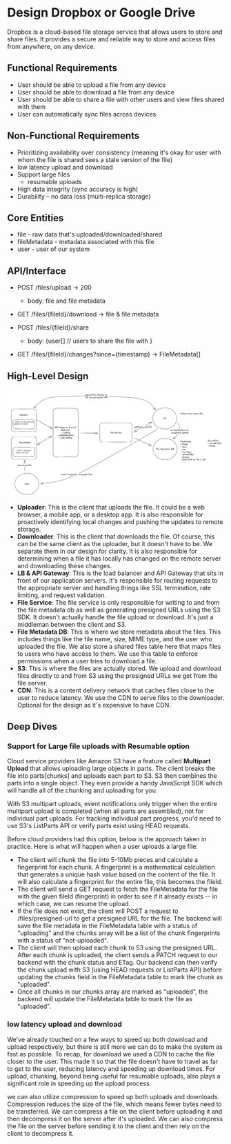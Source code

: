 # Design Dropbox or Google Drive

Dropbox is a cloud-based file storage service that allows users to store and share files. It provides a secure and reliable way to store and access files from anywhere, on any device.

## **Functional Requirements**
- User should be able to upload a file from any device
- User should be able to download a file from any device
- User should be able to share a file with other users and view files shared with them
- User can automatically sync files across devices

## **Non-Functional Requirements**
- Prioritizing availability over consistency (meaning it's okay for user with whom the file is shared sees a stale version of the file)
- low latency upload and download
- Support large files 
  - resumable uploads
- High data integrity (sync accuracy is high)
- Durability – no data loss (multi-replica storage)

## **Core Entities**
- file - raw data that's uploaded/downloaded/shared
- fileMetadata - metadata associated with this file
- user - user of our system

## **API/Interface**
- POST /files/upload -> 200
    - body: file and file metadata

- GET /files/{fileId}/download -> file & file metadata    
- POST /files/{fileId}/share 
  - body: {user[] // users to share the file with }
- GET /files/{fileId}/changes?since={timestamp} -> FileMetadata[]

## **High-Level Design**
![dropbox.png](..%2Fdiagrams%2Fdropbox.png)

*   **Uploader**: This is the client that uploads the file. It could be a web browser, a mobile app, or a desktop app. It is also responsible for proactively identifying local changes and pushing the updates to remote storage.
*   **Downloader**: This is the client that downloads the file. Of course, this can be the same client as the uploader, but it doesn't have to be. We separate them in our design for clarity. It is also responsible for determining when a file it has locally has changed on the remote server and downloading these changes.
*   **LB & API Gateway**: This is the load balancer and API Gateway that sits in front of our application servers. It's responsible for routing requests to the appropriate server and handling things like SSL termination, rate limiting, and request validation.
*   **File Service**: The file service is only responsible for writing to and from the file metadata db as well as generating presigned URLs using the S3 SDK. It doesn't actually handle the file upload or download. It's just a middleman between the client and S3.
*   **File Metadata DB**: This is where we store metadata about the files. This includes things like the file name, size, MIME type, and the user who uploaded the file. We also store a shared files table here that maps files to users who have access to them. We use this table to enforce permissions when a user tries to download a file.
*   **S3**: This is where the files are actually stored. We upload and download files directly to and from S3 using the presigned URLs we get from the file server.
*   **CDN**: This is a content delivery network that caches files close to the user to reduce latency. We use the CDN to serve files to the downloader. Optional for the design as it's expensive to have CDN.

## **Deep Dives**

### Support for Large file uploads with Resumable option
Cloud service providers like Amazon S3 have a feature called **Multipart Upload** that allows uploading large objects in parts. The client breaks the file into parts[chunks] and uploads each part to S3. S3 then combines the parts into a single object. They even provide a handy JavaScript SDK which will handle all of the chunking and uploading for you.

With S3 multipart uploads, event notifications only trigger when the entire multipart upload is completed (when all parts are assembled), not for individual part uploads. For tracking individual part progress, you'd need to use S3's ListParts API or verify parts exist using HEAD requests.

Before cloud providers had this option, below is the approach taken in practice. Here is what will happen when a user uploads a large file:

* The client will chunk the file into 5-10Mb pieces and calculate a fingerprint for each chunk. A fingerprint is a mathematical calculation that generates a unique hash value based on the content of the file. It will also calculate a fingerprint for the entire file, this becomes the fileId.
* The client will send a GET request to fetch the FileMetadata for the file with the given fileId (fingerprint) in order to see if it already exists -- in which case, we can resume the upload.
* If the file does not exist, the client will POST a request to /files/presigned-url to get a presigned URL for the file. The backend will save the file metadata in the FileMetadata table with a status of "uploading" and the chunks array will be a list of the chunk fingerprints with a status of "not-uploaded".
* The client will then upload each chunk to S3 using the presigned URL. After each chunk is uploaded, the client sends a PATCH request to our backend with the chunk status and ETag. Our backend can then verify the chunk upload with S3 (using HEAD requests or ListParts API) before updating the chunks field in the FileMetadata table to mark the chunk as "uploaded".
* Once all chunks in our chunks array are marked as "uploaded", the backend will update the FileMetadata table to mark the file as "uploaded".

### low latency upload and download
We've already touched on a few ways to speed up both download and upload respectively, but there is still more we can do to make the system as fast as possible. To recap, for download we used a CDN to cache the file closer to the user. This made it so that the file doesn't have to travel as far to get to the user, reducing latency and speeding up download times. For upload, chunking, beyond being useful for resumable uploads, also plays a significant role in speeding up the upload process.

we can also utilize compression to speed up both uploads and downloads. Compression reduces the size of the file, which means fewer bytes need to be transferred. We can compress a file on the client before uploading it and then decompress it on the server after it's uploaded. We can also compress the file on the server before sending it to the client and then rely on the client to decompress it.
